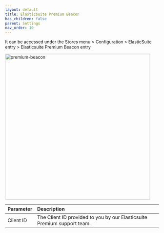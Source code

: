 ```yaml
---
layout: default
title: Elasticsuite Premium Beacon
has_children: false
parent: Settings
nav_order: 10
---
```


It can be accessed under the Stores menu > Configuration > ElasticSuite entry > Elasticsuite Premium Beacon entry

<img width="475" alt="premium-beacon" src="https://user-images.githubusercontent.com/98949123/156195459-155b28ba-e571-4500-ba88-61f48e9ca23e.PNG">

| Parameter     | Description |
|:-------------|:------|
|Client ID|The Client ID provided to you by our Elasticsuite Premium support team.|

